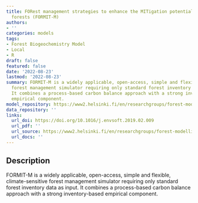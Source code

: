 ```yaml
---
title: FORest management strategies to enhance the MITigation potential of European
  forests (FORMIT-M)
authors:
- ''
categories: models
tags:
- Forest Biogeochemistry Model
- Local
- R
draft: false
featured: false
date: '2022-08-23'
lastmod: '2022-08-23'
summary: FORMIT-M is a widely applicable, open-access, simple and flexible, climate-sensitive
  forest management simulator requiring only standard forest inventory data as input.
  It combines a process-based carbon balance approach with a strong inventory-based
  empirical component.
model_repository: https://www2.helsinki.fi/en/researchgroups/forest-modelling/forest-models/formit-m
data_repository: ''
links:
  url_doi: https://doi.org/10.1016/j.envsoft.2019.02.009
  url_pdf: ''
  url_source: https://www2.helsinki.fi/en/researchgroups/forest-modelling/forest-models/formit-m
  url_docs: ''
---
```


## Description

FORMIT-M is a widely applicable, open-access, simple and flexible, climate-sensitive forest management simulator requiring only standard forest inventory data as input. It combines a process-based carbon balance approach with a strong inventory-based empirical component.


